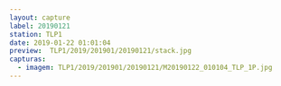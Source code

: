 ```yaml
---
layout: capture
label: 20190121
station: TLP1
date: 2019-01-22 01:01:04
preview:  TLP1/2019/201901/20190121/stack.jpg
capturas:
  - imagem: TLP1/2019/201901/20190121/M20190122_010104_TLP_1P.jpg
---
```

